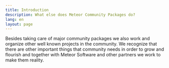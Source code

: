 ```yaml
---
title: Introduction
description: What else does Meteor Community Packages do?
lang: en
layout: page
---
```


Besides taking care of major community packages we also work and organize other well known projects in the community. We recognize that there are other important things that community needs in order to grow and flourish and together with Meteor Software and other partners we work to make them reality.
